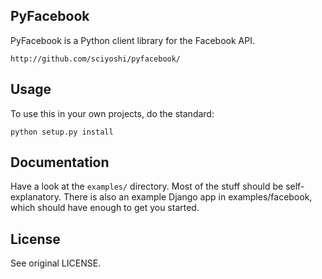 ## PyFacebook

PyFacebook is a Python client library for the Facebook API.

	http://github.com/sciyoshi/pyfacebook/

## Usage

To use this in your own projects, do the standard:

	python setup.py install


## Documentation 

Have a look at the `examples/` directory. Most of the stuff should be
self-explanatory. There is also an example Django app in
examples/facebook, which should have enough to get you started.


## License

See original LICENSE.

